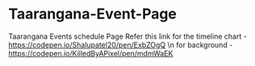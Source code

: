 # Taarangana-Event-Page
Taarangana Events schedule Page
Refer this link for the timeline chart - https://codepen.io/Shalupatel20/pen/ExbZOgQ
\n
for background - https://codepen.io/KilledByAPixel/pen/mdmWaEK
